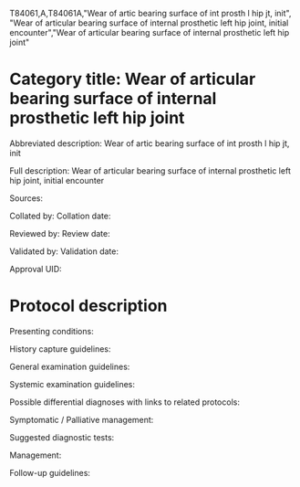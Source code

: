 T84061,A,T84061A,"Wear of artic bearing surface of int prosth l hip jt, init", "Wear of articular bearing surface of internal prosthetic left hip joint, initial encounter","Wear of articular bearing surface of internal prosthetic left hip joint"
# Category title: Wear of articular bearing surface of internal prosthetic left hip joint

Abbreviated description: Wear of artic bearing surface of int prosth l hip jt, init

Full description: Wear of articular bearing surface of internal prosthetic left hip joint, initial encounter

Sources:

Collated by:
Collation date:

Reviewed by:
Review date:

Validated by:
Validation date:

Approval UID:

# Protocol description

Presenting conditions:

History capture guidelines:

General examination guidelines:

Systemic examination guidelines:

Possible differential diagnoses with links to related protocols:

Symptomatic / Palliative management:

Suggested diagnostic tests:

Management:

Follow-up guidelines:
